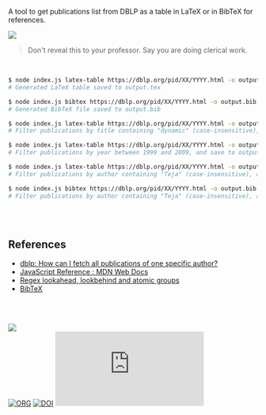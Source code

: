 A tool to get publications list from DBLP as a table in LaTeX or in BibTeX for references.

![](https://i.imgur.com/VaudKyG.jpg)

> Don't reveal this to your professor. Say you are doing clerical work.

<br>


```bash
$ node index.js latex-table https://dblp.org/pid/XX/YYYY.html -o output.tex
# Generated LaTeX table saved to output.tex

$ node index.js bibtex https://dblp.org/pid/XX/YYYY.html -o output.bib
# Generated BibTeX file saved to output.bib

$ node index.js latex-table https://dblp.org/pid/XX/YYYY.html -o output.tex --title /dynamic/i
# Filter publications by title containing "dynamic" (case-insensitive), and save to output.tex

$ node index.js latex-table https://dblp.org/pid/XX/YYYY.html -o output.tex --year 1999-2009
# Filter publications by year between 1999 and 2009, and save to output.tex

$ node index.js latex-table https://dblp.org/pid/XX/YYYY.html -o output.tex --author /Teja/i
# Filter publications by author containing "Teja" (case-insensitive), and save to output.tex

$ node index.js bibtex https://dblp.org/pid/XX/YYYY.html -o output.bib --author /Teja/i
# Filter publications by author containing "Teja" (case-insensitive), and save to output.bib
```

<br>
<br>


## References

- [dblp: How can I fetch all publications of one specific author?](https://dblp.org/faq/How+can+I+fetch+all+publications+of+one+specific+author.html)
- [JavaScript Reference : MDN Web Docs](https://developer.mozilla.org/en-US/docs/Web/JavaScript/Reference)
- [Regex lookahead, lookbehind and atomic groups](https://stackoverflow.com/q/2973436/1413259)
- [BibTeX](https://en.wikipedia.org/wiki/BibTeX)

<br>
<br>


[![](https://img.youtube.com/vi/yqO7wVBTuLw/maxresdefault.jpg)](https://www.youtube.com/watch?v=yqO7wVBTuLw)<br>
[![ORG](https://img.shields.io/badge/org-javascriptf-green?logo=Org)](https://javascriptf.github.io)
[![DOI](https://zenodo.org/badge/684248164.svg)](https://zenodo.org/doi/10.5281/zenodo.10014626)
![](https://ga-beacon.deno.dev/G-4NEP5LC20N:1fbE9YTHTw2pzxI6HO33Mw/github.com/pantryf/publications-list.sh)
